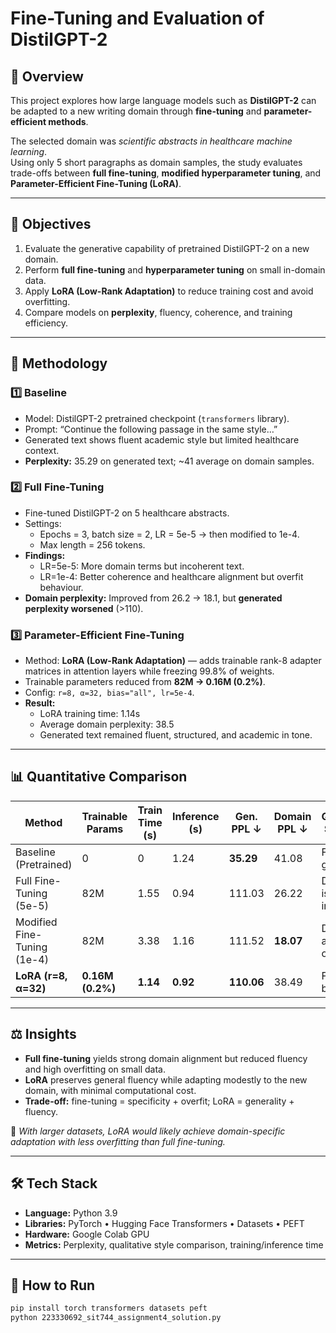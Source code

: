 # Fine-Tuning and Evaluation of DistilGPT-2

## 📘 Overview
This project explores how large language models such as **DistilGPT-2** can be adapted to a new writing domain through **fine-tuning** and **parameter-efficient methods**.  

The selected domain was *scientific abstracts in healthcare machine learning*.  
Using only 5 short paragraphs as domain samples, the study evaluates trade-offs between **full fine-tuning**, **modified hyperparameter tuning**, and **Parameter-Efficient Fine-Tuning (LoRA)**.

---

## 🎯 Objectives
1. Evaluate the generative capability of pretrained DistilGPT-2 on a new domain.  
2. Perform **full fine-tuning** and **hyperparameter tuning** on small in-domain data.  
3. Apply **LoRA (Low-Rank Adaptation)** to reduce training cost and avoid overfitting.  
4. Compare models on **perplexity**, fluency, coherence, and training efficiency.

---

## 🧩 Methodology

### 1️⃣ Baseline 
- Model: DistilGPT-2 pretrained checkpoint (`transformers` library).  
- Prompt: “Continue the following passage in the same style…”  
- Generated text shows fluent academic style but limited healthcare context.  
- **Perplexity:** 35.29 on generated text; ~41 average on domain samples.

### 2️⃣ Full Fine-Tuning 
- Fine-tuned DistilGPT-2 on 5 healthcare abstracts.  
- Settings:  
  - Epochs = 3, batch size = 2, LR = 5e-5 → then modified to 1e-4.  
  - Max length = 256 tokens.  
- **Findings:**
  - LR=5e-5: More domain terms but incoherent text.  
  - LR=1e-4: Better coherence and healthcare alignment but overfit behaviour.  
- **Domain perplexity:** Improved from 26.2 → 18.1, but **generated perplexity worsened** (>110).  

### 3️⃣ Parameter-Efficient Fine-Tuning
- Method: **LoRA (Low-Rank Adaptation)** — adds trainable rank-8 adapter matrices in attention layers while freezing 99.8% of weights.  
- Trainable parameters reduced from **82M → 0.16M (0.2%)**.  
- Config: `r=8, α=32, bias="all", lr=5e-4`.  
- **Result:**  
  - LoRA training time: 1.14s  
  - Average domain perplexity: 38.5  
  - Generated text remained fluent, structured, and academic in tone.

---

## 📊 Quantitative Comparison

| Method | Trainable Params | Train Time (s) | Inference (s) | Gen. PPL ↓ | Domain PPL ↓ | Qualitative Summary |
|--------|------------------|----------------|----------------|-------------|---------------|----------------------|
| Baseline (Pretrained) | 0 | 0 | 1.24 | **35.29** | 41.08 | Fluent but generic |
| Full Fine-Tuning (5e-5) | 82M | 1.55 | 0.94 | 111.03 | 26.22 | Domain-ish, incoherent |
| Modified Fine-Tuning (1e-4) | 82M | 3.38 | 1.16 | 111.52 | **18.07** | Domain-aligned, overfit |
| **LoRA (r=8, α=32)** | **0.16M (0.2%)** | **1.14** | **0.92** | **110.06** | 38.49 | Fluent, balanced |

---

## ⚖️ Insights
- **Full fine-tuning** yields strong domain alignment but reduced fluency and high overfitting on small data.  
- **LoRA** preserves general fluency while adapting modestly to the new domain, with minimal computational cost.  
- **Trade-off:** fine-tuning = specificity + overfit; LoRA = generality + fluency.  

🧩 *With larger datasets, LoRA would likely achieve domain-specific adaptation with less overfitting than full fine-tuning.*

---

## 🛠️ Tech Stack
- **Language:** Python 3.9  
- **Libraries:** PyTorch • Hugging Face Transformers • Datasets • PEFT  
- **Hardware:** Google Colab GPU  
- **Metrics:** Perplexity, qualitative style comparison, training/inference time  

---

## 🚀 How to Run
```bash
pip install torch transformers datasets peft
python 223330692_sit744_assignment4_solution.py
